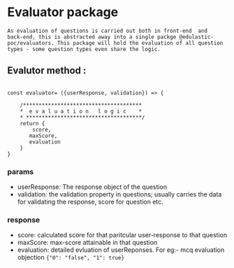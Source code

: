 # Evaluator package

    As evaluation of questions is carried out both in front-end  and  back-end, this is abstracted away into a single packge @edulastic-poc/evaluators. This package will hold the evaluation of all question types - some question types even share the logic.

## Evalutor method :

```

const evaluator= ({userResponse, validation}) => {

    /**************************************
    *  e v a l u a t i o n   l o g i c    *
    * *************************************/
    return {
        score,
       maxScore,
       evaluation
    }
}
```

### params

- userResponse: The response object of the question
- validation: the validation property in questions; usually carries the data for validating the response, score for question etc.

### response

- score: calculated score for that paritcular user-response to that question
- maxScore: max-score attainable in that question
- evaluation: detailed evluation of userReponses. For eg:- mcq evaluation objection `{"0": "false", "1": true}`
